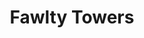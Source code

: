 ---
title: "Fawlty Towers"
summary: "Landmark television situation comedy created by and . The first six episodes aired in 1975 and the second six in 1979. All the episodes have been released in audio formats at various times. Only use for releases that explicitly credit \"Fawlty Towers\" as the main performer."
image: "fawlty-towers.jpg"
apple_music_artist_url: "None"
---
